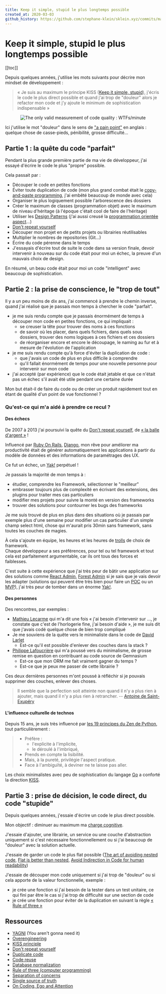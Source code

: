 ```yaml
---
title: Keep it simple, stupid le plus longtemps possible
created_at: 2020-03-03
github_history: https://github.com/stephane-klein/sklein.xyz/commits/main/contents/fr/garden/020-keep-it-simple-stupid-le-plus-longtemps-possible.md
---
```


# Keep it simple, stupid le plus longtemps possible

[[toc]]

Depuis quelques années, j'utilise les mots suivants pour décrire mon mindset de développement :

> « Je suis au maximum le principe KISS ([Keep it simple, stupid](https://fr.wikipedia.org/wiki/Principe_KISS)), j'écris le code le plus direct possible
> et quand j'ai trop de "douleur" alors je refactor mon code et j'y ajoute le minimum de sophistication indispensable »

<div align="center">
    <img
      class="center"
      alt="The only valid measurement of code quality : WTFs/minute"
      src="https://camo.githubusercontent.com/0607e034aee88cce40b832367d44265e01b42654/68747470733a2f2f7777772e6f736e6577732e636f6d2f696d616765732f636f6d6963732f7774666d2e6a7067"
    />
</div>

Ici j'utilise le mot "douleur" dans le sens de ["a pain point"](https://hn.algolia.com/?dateRange=all&page=0&prefix=false&query=pain%20point&sort=byPopularity&type=story) en anglais : quelque chose de casse-pieds, pénibilité, grosse difficulté...

## Partie 1 : la quête du code "parfait"

Pendant la plus grande première partie de ma vie de développeur, j'ai essayé d'écrire le code le plus "propre" possible.

Cela passait par :

- Découper le code en petites fonctions
- Éviter toute duplication de code (mon plus grand combat était le [copy-and-paste programming](https://en.wikipedia.org/wiki/Copy-and-paste_programming), j'ai embêté beaucoup de monde avec cela)
- Organiser le plus logiquement possible l'arborescence des dossiers
- Créer le maximum de classes (programmation objet) avec le maximum de niveau d'héritage (à l'époque c'était cool de faire de l'héritage)
- Utiliser les [Design Patterns](https://en.wikipedia.org/wiki/Design_Patterns) (j'ai aussi creusé la [programmation orientée aspect](https://fr.wikipedia.org/wiki/Programmation_orient%C3%A9e_aspect)...)
- [Don't repeat yourself](https://en.wikipedia.org/wiki/Don%27t_repeat_yourself)
- Découper mon projet en de petits projets ou librairies réutilisables
- Multiplier le nombres de repositories (Git...)
- Écrire du code pérenne dans le temps
- J'essayais d'écrire tout de suite le code dans sa version finale, devoir intervenir à nouveau sur du code était pour moi un échec, la preuve d'un mauvais choix de design.

En résumé, un beau code était pour moi un code "intelligent" avec beaucoup de sophistication.

## Partie 2 : la prise de conscience, le "trop de tout"

Il y a un peu moins de dix ans, j'ai commencé à prendre le chemin inverse, quand j'ai réalisé que je passais mon temps à chercher le code "parfait".

- je me suis rendu compte que je passais énormément de temps à découper mon code en petites fonctions, ce qui impliquait :
  - se creuser la tête pour trouver des noms à ces fonctions
  - de savoir où les placer, dans quels fichiers, dans quels sous dossiers, trouver des noms logiques à ces fichiers et ces dossiers
  - de réorganiser encore et encore le découpage, le naming au fur et à mesure de l'évolution de l'application
- je me suis rendu compte qu'à force d'éviter la duplication de code :
  - que j'avais un code de plus en plus difficile à comprendre
  - qu'il fallait énormément de temps pour une nouvelle personne pour intervenir sur mon code
- j'ai accepté (par expérience) que le code était jetable et que ce n'était pas un échec s'il avait été utile pendant une certaine durée

Mon but était-il de faire du code ou de créer un produit rapidement tout en étant de qualité d'un point de vue fonctionnel ?

### Qu'est-ce qui m'a aidé à prendre ce recul ?

#### Des échecs

De 2007 à 2013 j'ai poursuivi la quête du [Don't repeat yourself](https://en.wikipedia.org/wiki/Don%27t_repeat_yourself), de [« la balle d'argent »](https://fr.wikipedia.org/wiki/Pas_de_balle_en_argent) !

Influencé par [Ruby On Rails](https://fr.wikipedia.org/wiki/Ruby_on_Rails), [Django](<https://fr.wikipedia.org/wiki/Django_(framework)>),
mon rêve pour améliorer ma productivité était de générer automatiquement les applications à partir du modèle de données et des informations de paramétrages des UX.

Ce fut un échec, un [Yak!](https://github.com/stephane-klein/personnal-notebook/blob/master/003-ne-tonds-pas-de-yaks.md) perpétuel !

Je passais la majorité de mon temps à :

- étudier, comprendre les Framework, sélectionner le "meilleur"
- embrasser toujours plus de complexité en écrivant des extensions, des plugins pour traiter mes cas particuliers
- modifier mes projets pour suivre la monté en version des frameworks
- trouver des solutions pour contourner les bugs des frameworks

Je me suis trouvé de plus en plus dans des situations où je passais par exemple plus d'une semaine pour modifier un cas particulier d'un simple champ select html,
chose qui m'aurait pris 30min sans framework, sans toutes les couches de magies.

À cela s'ajoute en équipe, les heures et les heures de [trolls](<https://fr.wikipedia.org/wiki/Troll_(Internet)>) de choix de framework.<br />
Chaque développeur a ses préférences, pour tel ou tel framework et tout cela est parfaitement argumentable, car ils ont tous des forces et faiblesses.

C'est suite à cette expérience que j'ai très peur de bâtir une application sur des solutions comme [React Admin](https://github.com/marmelab/react-admin), [Forest Admin](https://www.forestadmin.com/) si je sais que je vais devoir les adapter (solutions qui peuvent être très bien pour faire un [POC](https://fr.wikipedia.org/wiki/Preuve_de_concept) ou un [MVP](https://fr.wikipedia.org/wiki/Produit_minimum_viable)), j'ai très peur de tomber dans un énorme [Yak!](https://github.com/stephane-klein/personnal-notebook/blob/master/003-ne-tonds-pas-de-yaks.md).

#### Des personnes

Des rencontres, par exemples :

- [Mathieu Lecarme](https://twitter.com/athoune) qui m'a dit une fois « j'ai besoin d'intervenir sur ..., je constate que c'est de l'horlogerie fine, j'ai besoin d'aide », je me suis dit que j'avais codé quelque chose de bien trop compliqué
- Je me souviens de la quête vers le minimaliste dans le code de [David Larlet](https://larlet.fr/david/blog/)
  - Est-ce qu'il est possible d'enlever des couches dans la stack ?
- [Philippe Lafoucrière](https://twitter.com/plafoucriere) qui m'a poussé vers du minimalisme, de grosse remise en question en contribuant au code source de Gemnasium
  - Est-ce que mon ORM me fait vraiment gagner du temps ?
  - Est-ce que je peux me passer de cette librairie ?

Ces deux dernières personnes m'ont poussé à réfléchir si je pouvais supprimer des couches, enlever des choses.

> Il semble que la perfection soit atteinte non quand il n'y a plus rien à ajouter, mais quand il n'y a plus rien à retrancher. -- [Antoine de Saint-Exupéry](https://fr.wikiquote.org/wiki/Perfection)

#### L'influence culturelle de technos

Depuis 15 ans, je suis très influencé par [les 19 principes du Zen de Python](https://fr.wikipedia.org/wiki/Zen_de_Python), tout particulièrement :

> - Préfère :
>   - l'explicite à l'implicite,
>   - le déroulé à l'imbriqué,
> - Prends en compte la lisibilité.
> - Mais, à la pureté, privilégie l'aspect pratique.
> - Face à l'ambiguïté, à deviner ne te laisse pas aller.

Les choix minimalistes avec peu de sophistication du langage [Go](<https://en.wikipedia.org/wiki/Go_(programming_language)>) a conforté la direction [KISS](https://fr.wikipedia.org/wiki/Principe_KISS).

## Partie 3 : prise de décision, le code direct, du code "stupide"

Depuis quelques années, j'essaie d'écrire un code le plus direct possible.

Mon objectif : diminuer au maximum ma [charge cognitive](https://fr.wikipedia.org/wiki/Charge_cognitive).

J'essaie d'ajouter, une librairie, un service ou une couche d'abstraction uniquement si c'est nécessaire fonctionnellement ou si j'ai beaucoup de "douleur" avec la solution actuelle.

J'essaie de garder un code le plus flat possible ([The art of avoiding nested code](https://www.thepythoncorner.com/2017/12/the-art-of-avoiding-nested-code/), [Flat is better than nested](https://medium.com/@ankushchoubey/clean-code-1-flat-is-better-than-nested-leave-when-not-okay-c09ba74090ef), [Avoid Indirection in Code for human readability](http://matthewrocklin.com/blog/work/2019/06/23/avoid-indirection))

J'essaie de découper mon code uniquement si j'ai trop de "douleur" ou si cela apporte de la valeur fonctionnelle, exemple :

- je crée une fonction si j'ai besoin de la tester dans un test unitaire, ce qui fini par être le cas si j'ai trop de difficulté sur une section de code
- je crée une fonction pour éviter de la duplication en suivant la règle [« Rule of three »](<https://en.wikipedia.org/wiki/Rule_of_three_(computer_programming)>)

## Ressources

- [YAGNI](https://en.wikipedia.org/wiki/You_aren%27t_gonna_need_it) (You aren't gonna need it)
- [Overengineering](https://en.wikipedia.org/wiki/Overengineering)
- [KISS principle](https://en.wikipedia.org/wiki/KISS_principle)
- [Don't repeat yourself](https://en.wikipedia.org/wiki/Don%27t_repeat_yourself)
- [Duplicate code](https://en.wikipedia.org/wiki/Duplicate_code)
- [Code reuse](https://en.wikipedia.org/wiki/Code_reuse)
- [Database normalization](https://en.wikipedia.org/wiki/Database_normalization)
- [Rule of three (computer programming)](<https://en.wikipedia.org/wiki/Rule_of_three_(computer_programming)>)
- [Separation of concerns](https://en.wikipedia.org/wiki/Separation_of_concerns)
- [Single source of truth](https://en.wikipedia.org/wiki/Single_source_of_truth)
- [On Coding, Ego and Attention](https://josebrowne.com/on-coding-ego-and-attention/)
